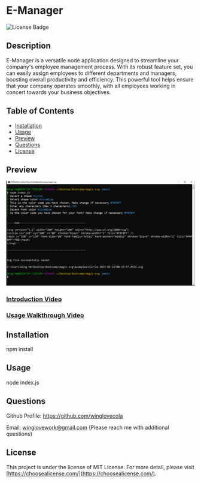 # E-Manager
![License Badge](https://img.shields.io/badge/license-MIT%20License-lightgreen)



## Description

E-Manager is a versatile node application designed to streamline your company's employee management process. With its robust feature set, you can easily assign employees to different departments and managers, boosting overall productivity and efficiency. This powerful tool helps ensure that your company operates smoothly, with all employees working in concert towards your business objectives.


## Table of Contents

- [Installation](#installation)
- [Usage](#usage)
- [Preview](#preview)
- [Questions](#questions)
- [License](#license)




## Preview

![Screenshot](https://github.com/winglovecola/e-manager/blob/main/assets/images/screenshot.jpg?raw=true)

### [Introduction Video]()

### [Usage Walkthrough Video]()




## Installation

npm install



## Usage

node index.js



## Questions

Github Profile: https://github.com/winglovecola

Email: winglovework@gmail.com (Please reach me with additional questions)



## License

This project is under the license of MIT License. For more detail, please visit [https://choosealicense.com/](https://choosealicense.com/).







